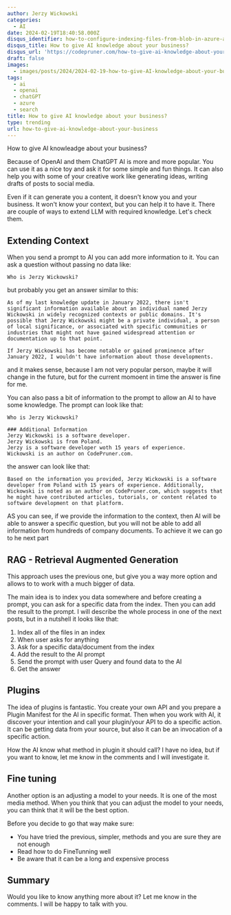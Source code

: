 ```yaml
---
author: Jerzy Wickowski
categories:
  - AI
date: 2024-02-19T18:40:58.000Z
disqus_identifier: how-to-configure-indexing-files-from-blob-in-azure-ai-search
disqus_title: How to give AI knowledge about your business?
disqus_url: 'https://codepruner.com/how-to-give-ai-knowledge-about-your-business'
draft: false
images:
  - images/posts/2024/2024-02-19-how-to-give-AI-knowledge-about-your-business.jpg
tags:
  - ai
  - openai
  - chatGPT
  - azure
  - search
title: How to give AI knowledge about your business?
type: trending
url: how-to-give-ai-knowledge-about-your-business
---
```


How to give AI knowleadge about your business?

Because of OpenAI and them ChatGPT AI is more and more popular. You can use it as a nice toy and ask it for some simple and fun things. It can also help you with some of your creative work like generating ideas, writing drafts of posts to social media.

Even if it can generate you a content, it doesn't know you and your business. It won't know your context, but you can help it to have it. There are couple of ways to extend LLM with required knowledge. Let's check them.

## Extending Context
When you send a prompt to AI you can add more information to it. You can ask a question without passing no data like:
```
Who is Jerzy Wickowski?
```
but probably you get an answer similar to this:
```
As of my last knowledge update in January 2022, there isn't significant information available about an individual named Jerzy Wickowski in widely recognized contexts or public domains. It's possible that Jerzy Wickowski might be a private individual, a person of local significance, or associated with specific communities or industries that might not have gained widespread attention or documentation up to that point.

If Jerzy Wickowski has become notable or gained prominence after January 2022, I wouldn't have information about those developments.
```
and it makes sense, because I am not very popular person, maybe it will change in the future, but for the current momoent in time the answer is fine for me.

You can also pass a bit of information to the prompt to allow an AI to have some knowledge. The prompt can look like that:
```
Who is Jerzy Wickowski?

### Additional Information
Jerzy Wickowski is a software developer.
Jerzy Wickowski is from Poland.
Jerzy is a software developer woth 15 years of experience.
Wickowski is an author on CodePruner.com.
```
the answer can look like that:

```
Based on the information you provided, Jerzy Wickowski is a software developer from Poland with 15 years of experience. Additionally, Wickowski is noted as an author on CodePruner.com, which suggests that he might have contributed articles, tutorials, or content related to software development on that platform.
```

AS you can see, if we provide the information to the context, then AI will be able to answer a specific question, but you will not be able to add all information from hundreds of company documents. To achieve it we can go to he next part 

## RAG - Retrieval Augmented Generation
This approach uses the previous one, but give you a way more option and allows to to work with a much bigger of data. 

The main idea is to index you data somewhere and before creating a prompt, you can ask for a specific data from the index. Then you can add the result to the prompt. I will describe the whole process in one of the next posts, but in a nutshell it looks like that:

1. Index all of the files in an index 
2. When user asks for anything
3. Ask for a specific data/document from the index
4. Add the result to the AI prompt
5. Send the prompt with user Query and found data to the AI
6. Get the answer

## Plugins
The idea of plugins is fantastic. You create your own API and you prepare a Plugin Manifest for the AI in specific format. Then when you work with AI, it discover your intention and call your plugin/your API to do a specific action. It can be getting data from your source, but also it can be an invocation of a specific action.

How the AI know what method in plugin it should call? I have no idea, but if you want to know, let me know in the comments and I will investigate it.

## Fine tuning
Another option is an adjusting a model to your needs. It is one of the most media method. When you think that you can adjust the model to your needs, you can think that it will be the best option. 

Before you decide to go that way make sure:
- You have tried the previous, simpler, methods and you are sure they are not enough
- Read how to do FineTunning well
- Be aware that it can be a long and expensive process


## Summary
Would you like to know anything more about it? Let me know in the comments. I will be happy to talk with you.